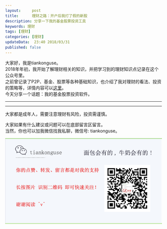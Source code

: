 ```yaml
---   
layout:     post  
title:      理财之路：开户后我打了假的新股   
description: 分享一下我的基金股票投资工具    
keywords: 理财  
tags: [理财]  
categories: [理财]  
updateData:  23:40 2018/03/31
published: false  
---  
```

 
大家好，我是tiankonguse。  
2018年年初，我开始了解理财相关的知识，并把学习到的理财知识点记录在这个公众号里。  
之前曾记录了P2P、基金、股票等各种基础知识，也介绍了我对理财的看法、投资的策略等，详情内容可以[这里](https://mp.weixin.qq.com/mp/homepage?__biz=MzI2NDA0NDM1MA==&hid=6&sn=c44635643396fb457e6f2f426c599cf1&scene=1&devicetype=Windows+7&version=6206021b&lang=zh_CN&nettype=WIFI&ascene=1&session_us=gh_55d7994da580&fontScale=100&wx_header=1&winzoom=1)。  
今天分享一个话题：我的基金股票投资软件。    


***  



***  


大家都是成年人，需要注意理财有风险，投资需谨慎。  


大家如果有什么建议或问题可以在底部留言区留言。  
当然，你也可以加我微信找我私聊，微信号: tiankonguse。  

![](/images/tiankonguse-support.png)  


